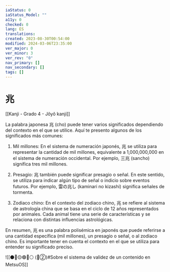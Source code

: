 ```yaml
---
iaStatus: 0
iaStatus_Model: ""
a11y: 0
checked: 0
lang: ES
translations: 
created: 2023-08-30T00:54:00
modified: 2024-03-06T23:35:00
ver_major: 0
ver_minor: 3
ver_rev: "0"
nav_primary: []
nav_secondary: []
tags: []
---
```

# 兆

[[Kanji - Grado 4 - Jôyô kanji]]

La palabra japonesa 兆 (cho) puede tener varios significados dependiendo del contexto en el que se utilice. Aquí te presento algunos de los significados más comunes:

1. Mil millones: En el sistema de numeración japonés, 兆 se utiliza para representar la cantidad de mil millones, equivalente a 1,000,000,000 en el sistema de numeración occidental. Por ejemplo, 三兆 (sancho) significa tres mil millones.

2. Presagio: 兆 también puede significar presagio o señal. En este sentido, se utiliza para indicar algún tipo de señal o indicio sobre eventos futuros. Por ejemplo, 雷の兆し (kaminari no kizashi) significa señales de tormenta.

3. Zodiaco chino: En el contexto del zodiaco chino, 兆 se refiere al sistema de astrología china que se basa en el ciclo de 12 años representados por animales. Cada animal tiene una serie de características y se relaciona con distintas influencias astrológicas.

En resumen, 兆 es una palabra polisémica en japonés que puede referirse a una cantidad específica (mil millones), un presagio o señal, o al zodiaco chino. Es importante tener en cuenta el contexto en el que se utiliza para entender su significado preciso.


![[⚫🔴🟡🟢🔵⚪ (🔴②)#Sobre el sistema de validez de un contenido en MetsuOS]]